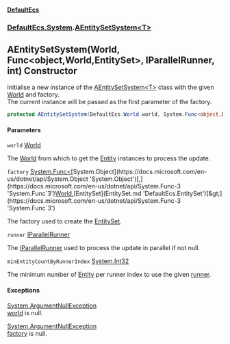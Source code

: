 #### [DefaultEcs](DefaultEcs.md 'DefaultEcs')
### [DefaultEcs.System](DefaultEcs.md#DefaultEcs.System 'DefaultEcs.System').[AEntitySetSystem&lt;T&gt;](AEntitySetSystem_T_.md 'DefaultEcs.System.AEntitySetSystem<T>')

## AEntitySetSystem(World, Func<object,World,EntitySet>, IParallelRunner, int) Constructor

Initialise a new instance of the [AEntitySetSystem&lt;T&gt;](AEntitySetSystem_T_.md 'DefaultEcs.System.AEntitySetSystem<T>') class with the given [World](World.md 'DefaultEcs.World') and factory.  
The current instance will be passed as the first parameter of the factory.

```csharp
protected AEntitySetSystem(DefaultEcs.World world, System.Func<object,DefaultEcs.World,DefaultEcs.EntitySet> factory, DefaultEcs.Threading.IParallelRunner runner, int minEntityCountByRunnerIndex);
```
#### Parameters

<a name='DefaultEcs.System.AEntitySetSystem_T_.AEntitySetSystem(DefaultEcs.World,System.Func_object,DefaultEcs.World,DefaultEcs.EntitySet_,DefaultEcs.Threading.IParallelRunner,int).world'></a>

`world` [World](World.md 'DefaultEcs.World')

The [World](World.md 'DefaultEcs.World') from which to get the [Entity](Entity.md 'DefaultEcs.Entity') instances to process the update.

<a name='DefaultEcs.System.AEntitySetSystem_T_.AEntitySetSystem(DefaultEcs.World,System.Func_object,DefaultEcs.World,DefaultEcs.EntitySet_,DefaultEcs.Threading.IParallelRunner,int).factory'></a>

`factory` [System.Func&lt;](https://docs.microsoft.com/en-us/dotnet/api/System.Func-3 'System.Func`3')[System.Object](https://docs.microsoft.com/en-us/dotnet/api/System.Object 'System.Object')[,](https://docs.microsoft.com/en-us/dotnet/api/System.Func-3 'System.Func`3')[World](World.md 'DefaultEcs.World')[,](https://docs.microsoft.com/en-us/dotnet/api/System.Func-3 'System.Func`3')[EntitySet](EntitySet.md 'DefaultEcs.EntitySet')[&gt;](https://docs.microsoft.com/en-us/dotnet/api/System.Func-3 'System.Func`3')

The factory used to create the [EntitySet](EntitySet.md 'DefaultEcs.EntitySet').

<a name='DefaultEcs.System.AEntitySetSystem_T_.AEntitySetSystem(DefaultEcs.World,System.Func_object,DefaultEcs.World,DefaultEcs.EntitySet_,DefaultEcs.Threading.IParallelRunner,int).runner'></a>

`runner` [IParallelRunner](IParallelRunner.md 'DefaultEcs.Threading.IParallelRunner')

The [IParallelRunner](IParallelRunner.md 'DefaultEcs.Threading.IParallelRunner') used to process the update in parallel if not null.

<a name='DefaultEcs.System.AEntitySetSystem_T_.AEntitySetSystem(DefaultEcs.World,System.Func_object,DefaultEcs.World,DefaultEcs.EntitySet_,DefaultEcs.Threading.IParallelRunner,int).minEntityCountByRunnerIndex'></a>

`minEntityCountByRunnerIndex` [System.Int32](https://docs.microsoft.com/en-us/dotnet/api/System.Int32 'System.Int32')

The minimum number of [Entity](Entity.md 'DefaultEcs.Entity') per runner index to use the given [runner](AEntitySetSystem_T_.AEntitySetSystem(World,Func_object,World,EntitySet_,IParallelRunner,int).md#DefaultEcs.System.AEntitySetSystem_T_.AEntitySetSystem(DefaultEcs.World,System.Func_object,DefaultEcs.World,DefaultEcs.EntitySet_,DefaultEcs.Threading.IParallelRunner,int).runner 'DefaultEcs.System.AEntitySetSystem<T>.AEntitySetSystem(DefaultEcs.World, System.Func<object,DefaultEcs.World,DefaultEcs.EntitySet>, DefaultEcs.Threading.IParallelRunner, int).runner').

#### Exceptions

[System.ArgumentNullException](https://docs.microsoft.com/en-us/dotnet/api/System.ArgumentNullException 'System.ArgumentNullException')  
[world](AEntitySetSystem_T_.AEntitySetSystem(World,Func_object,World,EntitySet_,IParallelRunner,int).md#DefaultEcs.System.AEntitySetSystem_T_.AEntitySetSystem(DefaultEcs.World,System.Func_object,DefaultEcs.World,DefaultEcs.EntitySet_,DefaultEcs.Threading.IParallelRunner,int).world 'DefaultEcs.System.AEntitySetSystem<T>.AEntitySetSystem(DefaultEcs.World, System.Func<object,DefaultEcs.World,DefaultEcs.EntitySet>, DefaultEcs.Threading.IParallelRunner, int).world') is null.

[System.ArgumentNullException](https://docs.microsoft.com/en-us/dotnet/api/System.ArgumentNullException 'System.ArgumentNullException')  
[factory](AEntitySetSystem_T_.AEntitySetSystem(World,Func_object,World,EntitySet_,IParallelRunner,int).md#DefaultEcs.System.AEntitySetSystem_T_.AEntitySetSystem(DefaultEcs.World,System.Func_object,DefaultEcs.World,DefaultEcs.EntitySet_,DefaultEcs.Threading.IParallelRunner,int).factory 'DefaultEcs.System.AEntitySetSystem<T>.AEntitySetSystem(DefaultEcs.World, System.Func<object,DefaultEcs.World,DefaultEcs.EntitySet>, DefaultEcs.Threading.IParallelRunner, int).factory') is null.
